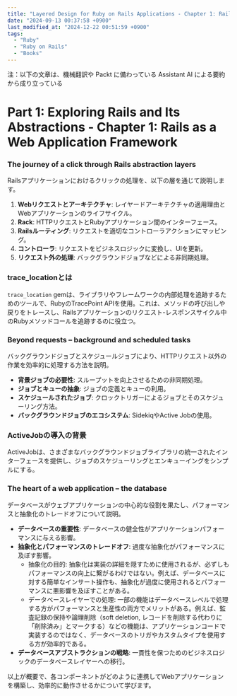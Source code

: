 ```yaml
---
title: "Layered Design for Ruby on Rails Applications - Chapter 1: Rails as a Web Application Framework"
date: "2024-09-13 00:37:58 +0900"
last_modified_at: "2024-12-22 00:51:59 +0900"
tags:
  - "Ruby"
  - "Ruby on Rails"
  - "Books"
---
```

注：以下の文章は、機械翻訳や Packt に備わっている Assistant AI による要約から成り立っている

# Part 1: Exploring Rails and Its Abstractions - Chapter 1: Rails as a Web Application Framework

### The journey of a click through Rails abstraction layers
Railsアプリケーションにおけるクリックの処理を、以下の層を通じて説明します。
1. **Webリクエストとアーキテクチャ**: レイヤードアーキテクチャの適用理由とWebアプリケーションのライフサイクル。
2. **Rack**: HTTPリクエストとRubyアプリケーション間のインターフェース。
3. **Railsルーティング**: リクエストを適切なコントローラアクションにマッピング。
4. **コントローラ**: リクエストをビジネスロジックに変換し、UIを更新。
5. **リクエスト外の処理**: バックグラウンドジョブなどによる非同期処理。

### trace_locationとは
`trace_location` gemは、ライブラリやフレームワークの内部処理を追跡するためのツールで、RubyのTracePoint APIを使用。これは、メソッドの呼び出しや戻りをトレースし、Railsアプリケーションのリクエスト-レスポンスサイクル中のRubyメソッドコールを追跡するのに役立つ。

### Beyond requests – background and scheduled tasks
バックグラウンドジョブとスケジュールジョブにより、HTTPリクエスト以外の作業を効率的に処理する方法を説明。

- **背景ジョブの必要性**: スループットを向上させるための非同期処理。
- **ジョブとキューの抽象**: ジョブの定義とキューの利用。
- **スケジュールされたジョブ**: クロックトリガーによるジョブとそのスケジューリング方法。
- **バックグラウンドジョブのエコシステム**: SidekiqやActive Jobの使用。

### ActiveJobの導入の背景
ActiveJobは、さまざまなバックグラウンドジョブライブラリの統一されたインターフェースを提供し、ジョブのスケジューリングとエンキューイングをシンプルにする。

### The heart of a web application – the database
データベースがウェブアプリケーションの中心的な役割を果たし、パフォーマンスと抽象化のトレードオフについて説明。

- **データベースの重要性**: データベースの健全性がアプリケーションパフォーマンスに与える影響。
- **抽象化とパフォーマンスのトレードオフ**: 過度な抽象化がパフォーマンスに及ぼす影響。
  - 抽象化の目的: 抽象化は実装の詳細を隠すために使用されるが、必ずしもパフォーマンスの向上に繋がるわけではない。例えば、データベースに対する簡単なインサート操作も、抽象化が過度に使用されるとパフォーマンスに悪影響を及ぼすことがある。
  - データベースレイヤーでの処理: 一部の機能はデータベースレベルで処理する方がパフォーマンスと生産性の両方でメリットがある。例えば、監査記録の保持や論理削除（soft deletion, レコードを削除する代わりに「削除済み」とマークする）などの機能は、アプリケーションコードで実装するのではなく、データベースのトリガやカスタムタイプを使用する方が効率的である。
- **データベースアブストラクションの戦略**: 一貫性を保つためのビジネスロジックのデータベースレイヤーへの移行。

以上が概要で、各コンポーネントがどのように連携してWebアプリケーションを構築し、効率的に動作させるかについて学びます。


